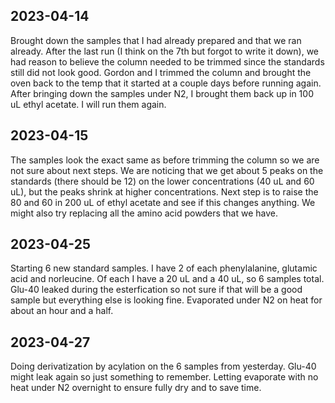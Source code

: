 ## 2023-04-14
Brought down the samples that I had already prepared and that we ran already. After the last run (I think on the 7th but forgot to write it down), we had reason to believe the column needed to be trimmed since the standards still did not look good. 
Gordon and I trimmed the column and brought the oven back to the temp that it started at a couple days before running again. 
After bringing down the samples under N2, I brought them back up in 100 uL ethyl acetate.
I will run them again. 

## 2023-04-15
The samples look the exact same as before trimming the column so we are not sure about next steps.
We are noticing that we get about 5 peaks on the standards (there should be 12) on the lower concentrations (40 uL and 60 uL), but the peaks shrink at higher concentrations. 
Next step is to raise the 80 and 60 in 200 uL of ethyl acetate and see if this changes anything. 
We might also try replacing all the amino acid powders that we have. 

## 2023-04-25 
Starting 6 new standard samples. 
I have 2 of each phenylalanine, glutamic acid and norleucine. 
Of each I have a 20 uL and a 40 uL, so 6 samples total.
Glu-40 leaked during the esterfication so not sure if that will be a good sample but everything else is looking fine.
Evaporated under N2 on heat for about an hour and a half.

## 2023-04-27
Doing derivatization by acylation on the 6 samples from yesterday.
Glu-40 might leak again so just something to remember.
Letting evaporate with no heat under N2 overnight to ensure fully dry and to save time.
